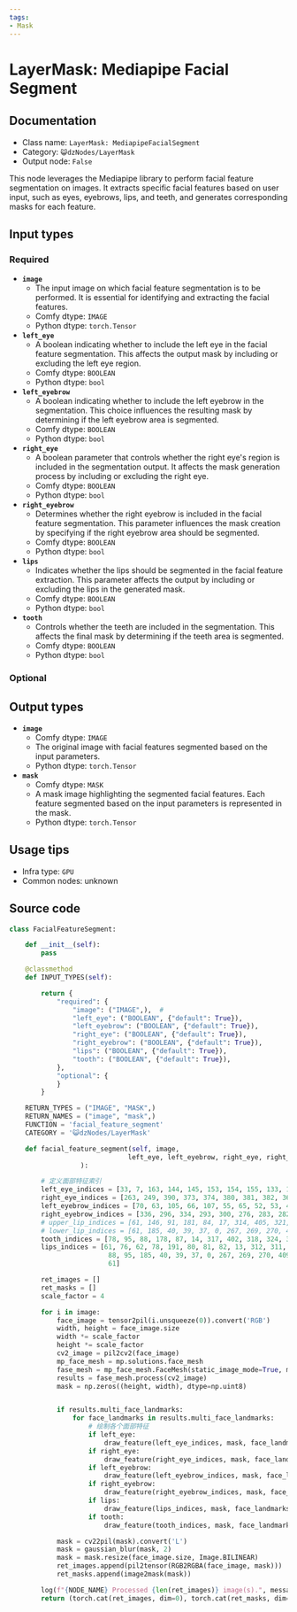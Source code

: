 ```yaml
---
tags:
- Mask
---
```


# LayerMask: Mediapipe Facial Segment
## Documentation
- Class name: `LayerMask: MediapipeFacialSegment`
- Category: `😺dzNodes/LayerMask`
- Output node: `False`

This node leverages the Mediapipe library to perform facial feature segmentation on images. It extracts specific facial features based on user input, such as eyes, eyebrows, lips, and teeth, and generates corresponding masks for each feature.
## Input types
### Required
- **`image`**
    - The input image on which facial feature segmentation is to be performed. It is essential for identifying and extracting the facial features.
    - Comfy dtype: `IMAGE`
    - Python dtype: `torch.Tensor`
- **`left_eye`**
    - A boolean indicating whether to include the left eye in the facial feature segmentation. This affects the output mask by including or excluding the left eye region.
    - Comfy dtype: `BOOLEAN`
    - Python dtype: `bool`
- **`left_eyebrow`**
    - A boolean indicating whether to include the left eyebrow in the segmentation. This choice influences the resulting mask by determining if the left eyebrow area is segmented.
    - Comfy dtype: `BOOLEAN`
    - Python dtype: `bool`
- **`right_eye`**
    - A boolean parameter that controls whether the right eye's region is included in the segmentation output. It affects the mask generation process by including or excluding the right eye.
    - Comfy dtype: `BOOLEAN`
    - Python dtype: `bool`
- **`right_eyebrow`**
    - Determines whether the right eyebrow is included in the facial feature segmentation. This parameter influences the mask creation by specifying if the right eyebrow area should be segmented.
    - Comfy dtype: `BOOLEAN`
    - Python dtype: `bool`
- **`lips`**
    - Indicates whether the lips should be segmented in the facial feature extraction. This parameter affects the output by including or excluding the lips in the generated mask.
    - Comfy dtype: `BOOLEAN`
    - Python dtype: `bool`
- **`tooth`**
    - Controls whether the teeth are included in the segmentation. This affects the final mask by determining if the teeth area is segmented.
    - Comfy dtype: `BOOLEAN`
    - Python dtype: `bool`
### Optional
## Output types
- **`image`**
    - Comfy dtype: `IMAGE`
    - The original image with facial features segmented based on the input parameters.
    - Python dtype: `torch.Tensor`
- **`mask`**
    - Comfy dtype: `MASK`
    - A mask image highlighting the segmented facial features. Each feature segmented based on the input parameters is represented in the mask.
    - Python dtype: `torch.Tensor`
## Usage tips
- Infra type: `GPU`
- Common nodes: unknown


## Source code
```python
class FacialFeatureSegment:

    def __init__(self):
        pass

    @classmethod
    def INPUT_TYPES(self):

        return {
            "required": {
                "image": ("IMAGE",),  #
                "left_eye": ("BOOLEAN", {"default": True}),
                "left_eyebrow": ("BOOLEAN", {"default": True}),
                "right_eye": ("BOOLEAN", {"default": True}),
                "right_eyebrow": ("BOOLEAN", {"default": True}),
                "lips": ("BOOLEAN", {"default": True}),
                "tooth": ("BOOLEAN", {"default": True}),
            },
            "optional": {
            }
        }

    RETURN_TYPES = ("IMAGE", "MASK",)
    RETURN_NAMES = ("image", "mask",)
    FUNCTION = 'facial_feature_segment'
    CATEGORY = '😺dzNodes/LayerMask'

    def facial_feature_segment(self, image,
                              left_eye, left_eyebrow, right_eye, right_eyebrow, lips, tooth
                  ):

        # 定义面部特征索引
        left_eye_indices = [33, 7, 163, 144, 145, 153, 154, 155, 133, 173, 157, 158, 159, 160, 161, 246]
        right_eye_indices = [263, 249, 390, 373, 374, 380, 381, 382, 362, 398, 384, 385, 386, 387, 388, 466]
        left_eyebrow_indices = [70, 63, 105, 66, 107, 55, 65, 52, 53, 46]
        right_eyebrow_indices = [336, 296, 334, 293, 300, 276, 283, 282, 295, 285]
        # upper_lip_indices = [61, 146, 91, 181, 84, 17, 314, 405, 321, 375, 291, 308, 324, 318, 402, 317, 14, 87, 178, 88, 95, 78]
        # lower_lip_indices = [61, 185, 40, 39, 37, 0, 267, 269, 270, 409, 291, 308, 415, 310, 311, 312, 13, 82, 81, 80, 191, 78]
        tooth_indices = [78, 95, 88, 178, 87, 14, 317, 402, 318, 324, 308, 415, 310, 311, 312, 13, 82, 81, 80, 191, 78]
        lips_indices = [61, 76, 62, 78, 191, 80, 81, 82, 13, 312, 311, 310, 415, 308, 324, 318, 402, 317, 14, 87, 178,
                         88, 95, 185, 40, 39, 37, 0, 267, 269, 270, 409, 291, 375, 321, 405, 314, 17, 84, 181, 91, 146,
                         61]

        ret_images = []
        ret_masks = []
        scale_factor = 4

        for i in image:
            face_image = tensor2pil(i.unsqueeze(0)).convert('RGB')
            width, height = face_image.size
            width *= scale_factor
            height *= scale_factor
            cv2_image = pil2cv2(face_image)
            mp_face_mesh = mp.solutions.face_mesh
            fase_mesh = mp_face_mesh.FaceMesh(static_image_mode=True, max_num_faces=1, min_detection_confidence=0.5)
            results = fase_mesh.process(cv2_image)
            mask = np.zeros((height, width), dtype=np.uint8)


            if results.multi_face_landmarks:
                for face_landmarks in results.multi_face_landmarks:
                    # 绘制各个面部特征
                    if left_eye:
                        draw_feature(left_eye_indices, mask, face_landmarks, width, height)
                    if right_eye:
                        draw_feature(right_eye_indices, mask, face_landmarks, width, height)
                    if left_eyebrow:
                        draw_feature(left_eyebrow_indices, mask, face_landmarks, width, height)
                    if right_eyebrow:
                        draw_feature(right_eyebrow_indices, mask, face_landmarks, width, height)
                    if lips:
                        draw_feature(lips_indices, mask, face_landmarks, width, height)
                    if tooth:
                        draw_feature(tooth_indices, mask, face_landmarks, width, height)

            mask = cv22pil(mask).convert('L')
            mask = gaussian_blur(mask, 2)
            mask = mask.resize(face_image.size, Image.BILINEAR)
            ret_images.append(pil2tensor(RGB2RGBA(face_image, mask)))
            ret_masks.append(image2mask(mask))

        log(f"{NODE_NAME} Processed {len(ret_images)} image(s).", message_type='finish')
        return (torch.cat(ret_images, dim=0), torch.cat(ret_masks, dim=0),)

```
